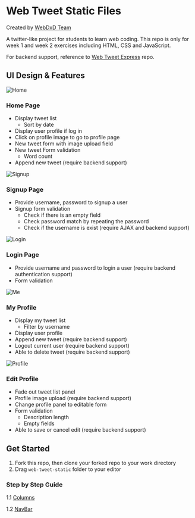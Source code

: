 # Web Tweet Static Files

Created by [WebDxD Team](https://webdxd.com/about-us.html)

A twitter-like project for students to learn web coding. This repo is only for week 1 and week 2 exercises including HTML, CSS and JavaScript.

For backend support, reference to [Web Tweet Express](https://github.com/webdxd/web-tweet-express) repo.

## UI Design & Features

![Home](http://res.cloudinary.com/hackhub/image/upload/v1524849627/Home_j9hfb3.jpg)
### Home Page
* Display tweet list
    * Sort by date
* Display user profile if log in
* Click on profile image to go to profile page
* New tweet form with image upload field
* New tweet Form validation
    * Word count
* Append new tweet (require backend support)

![Signup](http://res.cloudinary.com/hackhub/image/upload/v1524851787/Login_cxm3j5.jpg)
### Signup Page
* Provide username, password to signup a user
* Signup form validation
    * Check if there is an empty field
    * Check password match by repeating the password
    * Check if the username is exist (require AJAX and backend support)

![Login](http://res.cloudinary.com/hackhub/image/upload/v1524851780/Signup_uca4uh.jpg)
### Login Page
* Provide username and password to login a user (require backend authentication support)
* Form validation

![Me](http://res.cloudinary.com/hackhub/image/upload/v1524851785/Me_fbod42.jpg)
### My Profile
* Display my tweet list
    * Filter by username
* Display user profile
* Append new tweet (require backend support)
* Logout current user (require backend support)
* Able to delete tweet (require backend support)

![Profile](http://res.cloudinary.com/hackhub/image/upload/v1524851783/Profile_idfzwr.jpg)
### Edit Profile
* Fade out tweet list panel
* Profile image upload (require backend support)
* Change profile panel to editable form
* Form validation
    * Description length
    * Empty fields
* Able to save or cancel edit (require backend support)

## Get Started
1. Fork this repo, then clone your forked repo to your work directory
2. Drag `web-tweet-static` folder to your editor

### Step by Step Guide
1.1 [Columns](https://github.com/webdxd/web-tweet-static/blob/1.1-columns/notes/1.1-columns.md)

1.2 [NavBar](https://github.com/webdxd/web-tweet-static/blob/1.2-navbar/notes/1.2-navbar.md)